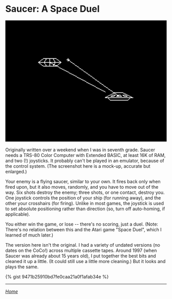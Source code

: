 Saucer: A Space Duel
====================

![Screenshot](saucer.png)

Originally written over a weekend when I was in seventh grade. Saucer
needs a TRS-80 Color Computer with Extended BASIC, at least 16K of RAM,
and two (!) joysticks. It probably can't be played in an emulator,
because of the control system. (The screenshot here is a mock-up,
accurate but enlarged.)

Your enemy is a flying saucer, similar to your own. It fires back only
when fired upon, but it also moves, randomly, and you have to move out
of the way. Six shots destroy the enemy; three shots, or one contact,
destroy you. One joystick controls the position of your ship (for
running away), and the other your crosshairs (for firing). Unlike in
most games, the joystick is used to set absolute positioning rather than
direction (so, turn off auto-homing, if applicable).

You either win the game, or lose -- there's no scoring, just a duel.
(Note: There's no relation between this and the Atari game "Space Duel",
which I learned of much later.)

The version here isn't the original. I had a variety of undated versions
(no dates on the CoCo!) across multiple cassette tapes. Around 1997
(when Saucer was already about 15 years old), I put together the best
bits and cleaned it up a little. (It could still use a little more
cleaning.) But it looks and plays the same.

{% gist 9471b25910bd7fe0caa21a0f1afab34e %}

---
*[Home](https://wmcbrine.com/)*
